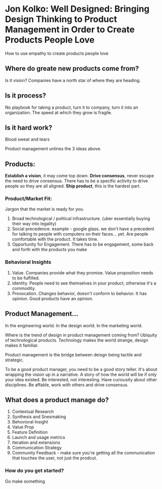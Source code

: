 # Jon Kolko: Well Designed: Bringing Design Thinking to Product Management in Order to Create Products People Love
How to use empathy to create products people love

## Where do greate new products come from? 
Is it vision? Companies have a north star of where they are heading. 

## Is it process? 
No playbook for taking a product, turn it to company, turn it into an organization. The speed at which they grow is fragile. 

## Is it hard work?
Blood sweat and tears

Product management unlines the 3 ideas above. 

## Products:
__Establish a vision__, it may come top down. 
__Drive consensus__, never escape the need to drive consensus. There has to be a specific activity to drive people so they are all aligned. 
__Ship product__, this is the hardest part. 

### Product/Market Fit:
Jargon that the market is ready for you.
1. Broad technological / political infrastructure. (uber essentially buying their way into legality)
2. Social precedence. example - google glass. we don't have a precedent for talking to people with computers on their faces… yet. Are people comfortable with the product. It takes time. 
3. Opportunity for Engagement. There has to be engagement, some back and forth with the products you make

### Behavioral Insights
1. Value. Companies provide what they promise. Value proposition needs to be fulfilled. 
2. Identity. People need to see themselves in your product, otherwise it's a commodity. 
3. Provocation. Changes behavior, doesn't conform to behavior. It has opinion. Good products have an opinion. 

## Product Management…
In the engineering world. 
In the design world. 
In the marketing world.

Where is the trend of design in product management coming from? 
Ubiquity of technological products. Technology makes the world strange, design makes it familiar.

Product management is the bridge between deisgn being tactile and strategic. 

To be a good product manager, you need to be a good story teller. It's about wrapping the vision up in a narrative. A story of how the world will be if only your idea existed. Be interested, not interesting. Have curiousity about other disciplines. Be affable, work with others and drive consensus. 

## What does a product manage do? 
1. Contextual Research
2. Synthesis and Snesmaking
3. Behovioral Insight
4. Value Prop
5. Feature Definition
6. Launch and usage metrics
7. Iteration and extensions
8. Communication Strategy
9. Community Feedback - make sure you're getting all the communication that touches the user, not just the prodcut. 

### How do you get started?
Go make something